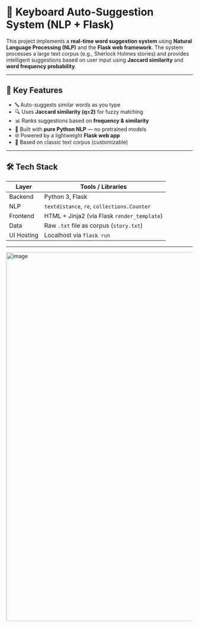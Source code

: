 # 🧠 Keyboard Auto-Suggestion System (NLP + Flask)

This project implements a **real-time word suggestion system** using **Natural Language Processing (NLP)** and the **Flask web framework**. The system processes a large text corpus (e.g., Sherlock Holmes stories) and provides intelligent suggestions based on user input using **Jaccard similarity** and **word frequency probability**.

---

## 🚀 Key Features

- 🔤 Auto-suggests similar words as you type
- 🔍 Uses **Jaccard similarity (q=2)** for fuzzy matching
- 📊 Ranks suggestions based on **frequency & similarity**
- 🧠 Built with **pure Python NLP** — no pretrained models
- 🌐 Powered by a lightweight **Flask web app**
- 📄 Based on classic text corpus (customizable)

---

## 🛠 Tech Stack

| Layer      | Tools / Libraries                          |
|------------|---------------------------------------------|
| Backend    | Python 3, Flask                             |
| NLP        | `textdistance`, `re`, `collections.Counter` |
| Frontend   | HTML + Jinja2 (via Flask `render_template`) |
| Data       | Raw `.txt` file as corpus (`story.txt`)     |
| UI Hosting | Localhost via `flask run`                   |

---

<img width="1886" height="997" alt="image" src="https://github.com/user-attachments/assets/ae42fbc7-5c43-4ca4-8307-8f458e8943a5" />
